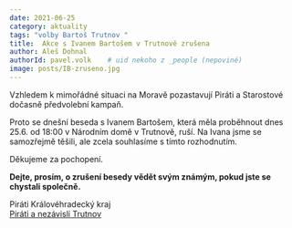 ```yaml
---
date: 2021-06-25
category: aktuality
tags: "volby Bartoš Trutnov "
title:  Akce s Ivanem Bartošem v Trutnově zrušena
author: Aleš Dohnal
authorId: pavel.volk    # uid nekoho z _people (nepoviné)
image: posts/IB-zruseno.jpg
---
```


Vzhledem k mimořádné situaci na Moravě pozastavují Piráti a Starostové dočasně předvolební kampaň. 

Proto se dnešní beseda s Ivanem Bartošem, která měla proběhnout dnes 25.6. od 18:00 v Národním domě v Trutnově, ruší. Na Ivana jsme se samozřejmě těšili, ale zcela souhlasíme s tímto rozhodnutím. 

Děkujeme za pochopení. 

**Dejte, prosím, o zrušení besedy vědět svým známým, pokud jste se chystali společně.**
 
  
Piráti Královéhradecký kraj  
[Piráti a nezávislí Trutnov](https://www.piratitrutnov.cz)

 
